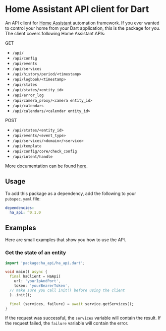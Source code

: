 # Home Assistant API client for Dart

An API client for [Home Assistant](https://www.home-assistant.io) automation framework.
If you ever wanted to control your home from your Dart application, this is the package for you.
The client covers following Home Assistant APIs:

GET

- `/api/`
- `/api/config`
- `/api/events`
- `/api/services`
- `/api/history/period/<timestamp>`
- `/api/logbook/<timestamp>`
- `/api/states`
- `/api/states/<entity_id>`
- `/api/error_log`
- `/api/camera_proxy/<camera entity_id>`
- `/api/calendars`
- `/api/calendars/<calendar entity_id>`

POST

- `/api/states/<entity_id>`
- `/api/events/<event_type>`
- `/api/services/<domain>/<service>`
- `/api/template`
- `/api/config/core/check_config`
- `/api/intent/handle`

More documentation can be found [here](https://developers.home-assistant.io/docs/api/rest/).


## Usage

To add this package as a dependency, add the following to your `pubspec.yaml` file:

```yaml
dependencies:
  ha_api: ^0.1.0
```

## Examples

Here are small examples that show you how to use the API.

### Get the state of an entity

```dart
import 'package:ha_api/ha_api.dart';

void main() async {
  final haClient = HaApi(
    url: 'yourIpAndPort',
    token: 'yourBearerToken',
  // make sure you call init() before using the client
  )..init();

  final (services, failure) = await service.getServices();
}

```

If the request was successful, the `services` variable will contain the result. If the request failed, the `failure` variable will contain the error.
